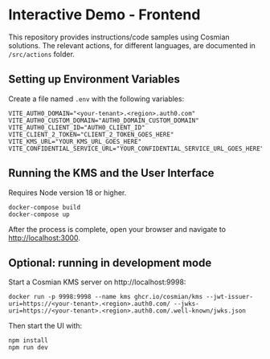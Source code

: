 # Interactive Demo - Frontend

This repository provides instructions/code samples using Cosmian solutions. The relevant actions, for different languages, are documented in `/src/actions` folder.

## Setting up Environment Variables

Create a file named `.env` with the following variables:

```
VITE_AUTH0_DOMAIN="<your-tenant>.<region>.auth0.com"
VITE_AUTH0_CUSTOM_DOMAIN="AUTH0_DOMAIN_CUSTOM_DOMAIN"
VITE_AUTH0_CLIENT_ID="AUTH0_CLIENT_ID"
VITE_CLIENT_2_TOKEN="CLIENT_2_TOKEN_GOES_HERE"
VITE_KMS_URL="YOUR_KMS_URL_GOES_HERE"
VITE_CONFIDENTIAL_SERVICE_URL="YOUR_CONFIDENTIAL_SERVICE_URL_GOES_HERE"
```

## Running the KMS and the User Interface

Requires Node version 18 or higher.

```
docker-compose build
docker-compose up
```

After the process is complete, open your browser and navigate to [http://localhost:3000](http://localhost:3000/).

## Optional: running in development mode

Start a Cosmian KMS server on http://localhost:9998:

```
docker run -p 9998:9998 --name kms ghcr.io/cosmian/kms --jwt-issuer-uri=https://<your-tenant>.<region>.auth0.com/ --jwks-uri=https://<your-tenant>.<region>.auth0.com/.well-known/jwks.json
```

Then start the UI with:

```
npm install
npm run dev
```
